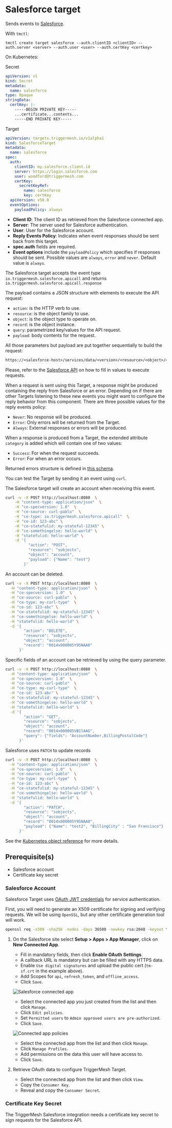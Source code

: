 # Salesforce target

Sends events to [Salesforce](https://www.salesforce.com/).

With `tmctl`:

```
tmctl create target salesforce --auth.clientID <clientID> --auth.server <server> --auth.user <user> --auth.certKey <certkey>
```

On Kubernetes:

Secret

```yaml
apiVersion: v1
kind: Secret
metadata:
  name: salesforce
type: Opaque
stringData:
  certKey: |-
    -----BEGIN PRIVATE KEY-----
    ...certificate...contents...
    -----END PRIVATE KEY-----
```

Target

```yaml
apiVersion: targets.triggermesh.io/v1alpha1
kind: SalesforceTarget
metadata:
  name: salesforce
spec:
  auth:
    clientID: my.salesforce.client.id
    server: https://login.salesforce.com
    user: woodford@triggermesh.com
    certKey:
      secretKeyRef:
        name: salesforce
        key: certKey
  apiVersion: v50.0
  eventOptions:
    payloadPolicy: always
```

- **Client ID**: The client ID as retrieved from the Salesforce connected app.
- **Server**: The server used for Salesforce authentication.
- **User**: User for the Salesforce account.
- **Reply Events Policy**: Indicates when event responses should be sent back from this target.
- **spec.auth** fields are required.
- **Event options** include the `payloadPolicy` which specifies if responses should be sent. Possible values are `always`, `error` and `never`. Default value is `always`.

The Salesforce target accepts the event type `io.triggermesh.salesforce.apicall` and returns `io.triggermesh.salesforce.apicall.response`

The payload contains a JSON structure with elements to execute the API request:

- `action`: is the HTTP verb to use.
- `resource`: is the object family to use.
- `object`: is the object type to operate on.
- `record`: is the object instance.
- `query`: parametrized key/values for the API request.
- `payload`: body contents for the request.

All those parameters but payload are put together sequentially to build the request:

```txt
https://<salesforce-host>/services/data/<version>/<resource>/<object>/<record>?query
```

Please, refer to the [Salesforce API](https://developer.salesforce.com/docs/atlas.en-us.api_rest.meta/api_rest/intro_what_is_rest_api.htm) on how to fill in values to execute requests.

When a request is sent using this Target, a response might be produced containing the reply from Salesforce or an error. Depending on if there are other Targets listening to these new events you might want to configure the reply behavior from this component. There are three possible values for the reply events policy:

- `Never`: No response will be produced.
- `Error`: Only errors will be returned from the Target.
- `Always`: External responses or errors will be produced.

When a response is produced from a Target, the extended attribute `category` is added which will contain one of two values:

- `Success`: For when the request succeeds.
- `Error`: For when an error occurs.

Returned errors structure is defined in [this schema](../schemas/triggermesh.error.json).

You can test the Target by sending it an event using `curl`.

The Salesforce target will create an account when receiving this event.

```sh
curl -v -X POST http://localhost:8080  \
    -H "content-type: application/json"  \
    -H "ce-specversion: 1.0"  \
    -H "ce-source: curl-pablo"  \
    -H "ce-type: io.triggermesh.salesforce.apicall"  \
    -H "ce-id: 123-abc" \
    -H "ce-statefulid: my-stateful-12345" \
    -H "ce-somethingelse: hello-world" \
    -H "statefulid: hello-world" \
    -d '{
          "action": "POST",
          "resource": "sobjects",
          "object": "account",
          "payload": {"Name": "test"}
        }'
```

An account can be deleted.

```sh
curl -v -X POST http://localhost:8080  \
  -H "content-type: application/json"  \
  -H "ce-specversion: 1.0"  \
  -H "ce-source: curl-pablo"  \
  -H "ce-type: my-curl-type"  \
  -H "ce-id: 123-abc" \
  -H "ce-statefulid: my-stateful-12345" \
  -H "ce-somethingelse: hello-world" \
  -H "statefulid: hello-world" \
  -d '{
        "action": "DELETE",
        "resource": "sobjects",
        "object": "account",
        "record": "0014x000005Y9SNAA0"
      }'
```

Specific fields of an account can be retrieved by using the query parameter.

```sh
curl -v -X POST http://localhost:8080  \
  -H "content-type: application/json"  \
  -H "ce-specversion: 1.0"  \
  -H "ce-source: curl-pablo"  \
  -H "ce-type: my-curl-type"  \
  -H "ce-id: 123-abc" \
  -H "ce-statefulid: my-stateful-12345" \
  -H "ce-somethingelse: hello-world" \
  -H "statefulid: hello-world" \
  -d '{
        "action": "GET",
        "resource": "sobjects",
        "object": "account",
        "record": "0014x000005VB1lAAG",
        "query": {"fields": "AccountNumber,BillingPostalCode"}
      }'
```

Salesforce uses `PATCH` to update records

```sh
curl -v -X POST http://localhost:8080  \
  -H "content-type: application/json"  \
  -H "ce-specversion: 1.0"  \
  -H "ce-source: curl-pablo"  \
  -H "ce-type: my-curl-type"  \
  -H "ce-id: 123-abc" \
  -H "ce-statefulid: my-stateful-12345" \
  -H "ce-somethingelse: hello-world" \
  -H "statefulid: hello-world" \
  -d '{
        "action": "PATCH",
        "resource": "sobjects",
        "object": "account",
        "record": "0014x000005Y9SNAA0",
        "payload": {"Name": "test2", "BillingCity" : "San Francisco"}
      }'
```

See the [Kubernetes object reference](../../reference/targets/#targets.triggermesh.io/v1alpha1.SalesforceTarget) for more details.

## Prerequisite(s)

- Salesforce account
- Certificate key secret

### Salesforce Account

Salesforce Target uses [OAuth JWT credentials][salesforce-oauth-jwt] for service authentication.

First, you will need to generate an X509 certificate for signing and verifying requests. We will be using `OpenSSL`, but any other certificate generation tool will work.

```sh
openssl req -x509 -sha256 -nodes -days 36500 -newkey rsa:2048 -keyout tm-sf.key -out tm-sf.crt
```

1. On the Salesforce site select **Setup > Apps > App Manager**, click on **New Connected App**.
    - Fill in mandatory fields, then click **Enable OAuth Settings**.
    - A callback URL is mandatory but can be filled with any HTTPS data.
    - Enable `Use digital signatures` and upload the public cert (`tm-sf.crt` in the example above).
    - Add Scopes for `api`, `refresh_token`, and `offline_access`.
    - Click `Save`.

    ![Salesforce connected app](../assets/images/salesforce/salesforce-connected-app.png)

    - Select the connected app you just created from the list and then click `Manage`.
    - Click `Edit policies`.
    - Set `Permitted users` to `Admin approved users are pre-authorized`.
    - Click `Save`.

    ![Connected app policies](../assets/images/salesforce/connected-app-policies.png)

    - Select the connected app from the list and then click `Manage`.
    - Click `Manage Profiles`.
    - Add permissions on the data this user will have access to.
    - Click `Save`.

1. Retrieve OAuth data to configure TriggerMesh Target.
    - Select the connected app from the list and then click `View`.
    - Copy the `Consumer Key`.
    - Reveal and copy the `Consumer Secret`.

### Certificate Key Secret

The TriggerMesh Salesforce integration needs a certificate key secret to sign requests for the Salesforce API.

[ce]: https://cloudevents.io/
[ce-jsonformat]: https://github.com/cloudevents/spec/blob/v1.0/json-format.md
[salesforce-api]: https://developer.salesforce.com/docs/atlas.en-us.api_rest.meta/api_rest/intro_what_is_rest_api.htm
[salesforce-oauth-jwt]: https://help.salesforce.com/articleView?id=remoteaccess_oauth_jwt_flow.htm
